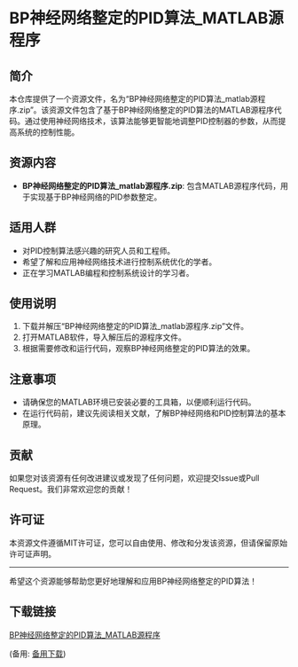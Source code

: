 # BP神经网络整定的PID算法_MATLAB源程序

## 简介

本仓库提供了一个资源文件，名为“BP神经网络整定的PID算法_matlab源程序.zip”。该资源文件包含了基于BP神经网络整定的PID算法的MATLAB源程序代码。通过使用神经网络技术，该算法能够更智能地调整PID控制器的参数，从而提高系统的控制性能。

## 资源内容

- **BP神经网络整定的PID算法_matlab源程序.zip**: 包含MATLAB源程序代码，用于实现基于BP神经网络的PID参数整定。

## 适用人群

- 对PID控制算法感兴趣的研究人员和工程师。
- 希望了解和应用神经网络技术进行控制系统优化的学者。
- 正在学习MATLAB编程和控制系统设计的学习者。

## 使用说明

1. 下载并解压“BP神经网络整定的PID算法_matlab源程序.zip”文件。
2. 打开MATLAB软件，导入解压后的源程序文件。
3. 根据需要修改和运行代码，观察BP神经网络整定的PID算法的效果。

## 注意事项

- 请确保您的MATLAB环境已安装必要的工具箱，以便顺利运行代码。
- 在运行代码前，建议先阅读相关文献，了解BP神经网络和PID控制算法的基本原理。

## 贡献

如果您对该资源有任何改进建议或发现了任何问题，欢迎提交Issue或Pull Request。我们非常欢迎您的贡献！

## 许可证

本资源文件遵循MIT许可证，您可以自由使用、修改和分发该资源，但请保留原始许可证声明。

---

希望这个资源能够帮助您更好地理解和应用BP神经网络整定的PID算法！

## 下载链接
[BP神经网络整定的PID算法_MATLAB源程序](https://pan.quark.cn/s/4a04b577c98f) 

(备用: [备用下载](https://pan.baidu.com/s/1wQ6sMuIfylZkAZFIW-t3oQ?pwd=1234))
